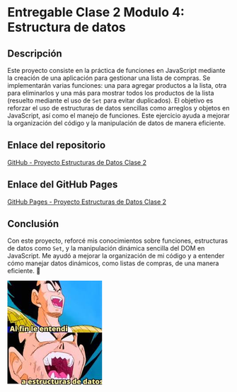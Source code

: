 # Entregable Clase 2 Modulo 4: Estructura de datos
## Descripción

Este proyecto consiste en la práctica de funciones en JavaScript mediante la creación de una aplicación para gestionar una lista de compras. Se implementarán varias funciones: una para agregar productos a la lista, otra para eliminarlos y una más para mostrar todos los productos de la lista (resuelto mediante el uso de `Set` para evitar duplicados). El objetivo es reforzar el uso de estructuras de datos sencillas como arreglos y objetos en JavaScript, así como el manejo de funciones. Este ejercicio ayuda a mejorar la organización del código y la manipulación de datos de manera eficiente.

## Enlace del repositorio

[GitHub - Proyecto Estructuras de Datos Clase 2](https://github.com/AilynMza/Estructuras.de.Datos-Clase-2-M4)

## Enlace del GitHub Pages

[GitHub Pages - Proyecto Estructuras de Datos Clase 2](https://ailynmza.github.io/Estructuras.de.Datos-Clase-2-M4/)

## Conclusión

Con este proyecto, reforcé mis conocimientos sobre funciones, estructuras de datos como `Set`, y la manipulación dinámica sencilla del DOM en JavaScript. Me ayudó a mejorar la organización de mi código y a entender cómo manejar datos dinámicos, como listas de compras, de una manera eficiente. 🛒

![Meme](/imgs/meme_readme.jpg)
